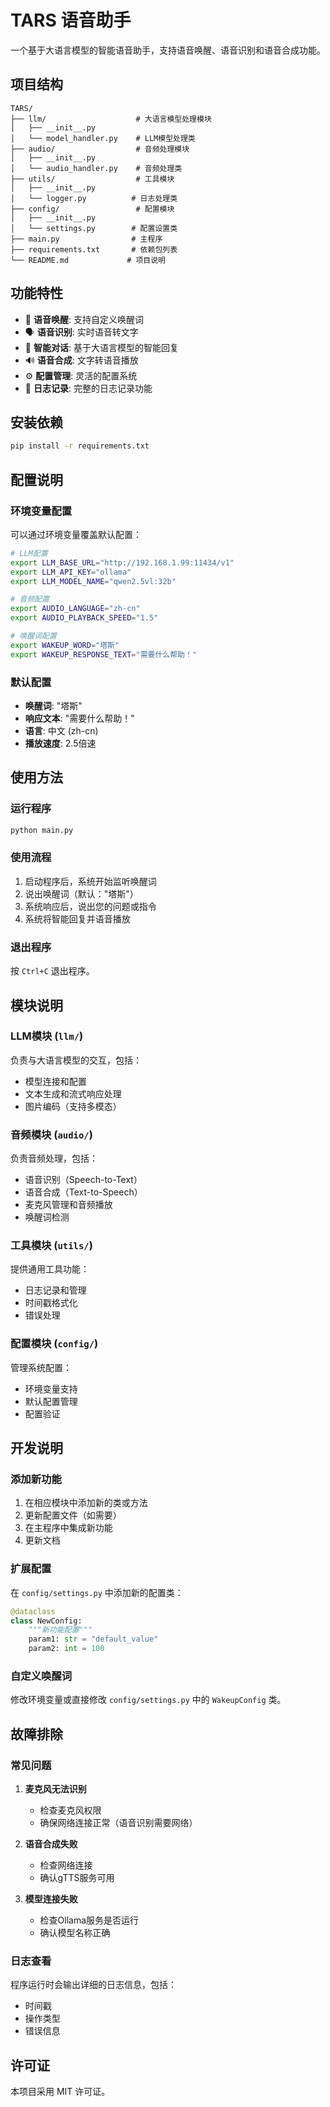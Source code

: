 # TARS 语音助手

一个基于大语言模型的智能语音助手，支持语音唤醒、语音识别和语音合成功能。

## 项目结构

```
TARS/
├── llm/                    # 大语言模型处理模块
│   ├── __init__.py
│   └── model_handler.py    # LLM模型处理类
├── audio/                  # 音频处理模块
│   ├── __init__.py
│   └── audio_handler.py    # 音频处理类
├── utils/                  # 工具模块
│   ├── __init__.py
│   └── logger.py          # 日志处理类
├── config/                 # 配置模块
│   ├── __init__.py
│   └── settings.py        # 配置设置类
├── main.py                # 主程序
├── requirements.txt       # 依赖包列表
└── README.md             # 项目说明
```

## 功能特性

- 🎤 **语音唤醒**: 支持自定义唤醒词
- 🗣️ **语音识别**: 实时语音转文字
- 🤖 **智能对话**: 基于大语言模型的智能回复
- 🔊 **语音合成**: 文字转语音播放
- ⚙️ **配置管理**: 灵活的配置系统
- 📝 **日志记录**: 完整的日志记录功能

## 安装依赖

```bash
pip install -r requirements.txt
```

## 配置说明

### 环境变量配置

可以通过环境变量覆盖默认配置：

```bash
# LLM配置
export LLM_BASE_URL="http://192.168.1.99:11434/v1"
export LLM_API_KEY="ollama"
export LLM_MODEL_NAME="qwen2.5vl:32b"

# 音频配置
export AUDIO_LANGUAGE="zh-cn"
export AUDIO_PLAYBACK_SPEED="1.5"

# 唤醒词配置
export WAKEUP_WORD="塔斯"
export WAKEUP_RESPONSE_TEXT="需要什么帮助！"
```

### 默认配置

- **唤醒词**: "塔斯"
- **响应文本**: "需要什么帮助！"
- **语言**: 中文 (zh-cn)
- **播放速度**: 2.5倍速

## 使用方法

### 运行程序

```bash
python main.py
```

### 使用流程

1. 启动程序后，系统开始监听唤醒词
2. 说出唤醒词（默认："塔斯"）
3. 系统响应后，说出您的问题或指令
4. 系统将智能回复并语音播放

### 退出程序

按 `Ctrl+C` 退出程序。

## 模块说明

### LLM模块 (`llm/`)

负责与大语言模型的交互，包括：
- 模型连接和配置
- 文本生成和流式响应处理
- 图片编码（支持多模态）

### 音频模块 (`audio/`)

负责音频处理，包括：
- 语音识别（Speech-to-Text）
- 语音合成（Text-to-Speech）
- 麦克风管理和音频播放
- 唤醒词检测

### 工具模块 (`utils/`)

提供通用工具功能：
- 日志记录和管理
- 时间戳格式化
- 错误处理

### 配置模块 (`config/`)

管理系统配置：
- 环境变量支持
- 默认配置管理
- 配置验证

## 开发说明

### 添加新功能

1. 在相应模块中添加新的类或方法
2. 更新配置文件（如需要）
3. 在主程序中集成新功能
4. 更新文档

### 扩展配置

在 `config/settings.py` 中添加新的配置类：

```python
@dataclass
class NewConfig:
    """新功能配置"""
    param1: str = "default_value"
    param2: int = 100
```

### 自定义唤醒词

修改环境变量或直接修改 `config/settings.py` 中的 `WakeupConfig` 类。

## 故障排除

### 常见问题

1. **麦克风无法识别**
   - 检查麦克风权限
   - 确保网络连接正常（语音识别需要网络）

2. **语音合成失败**
   - 检查网络连接
   - 确认gTTS服务可用

3. **模型连接失败**
   - 检查Ollama服务是否运行
   - 确认模型名称正确

### 日志查看

程序运行时会输出详细的日志信息，包括：
- 时间戳
- 操作类型
- 错误信息

## 许可证

本项目采用 MIT 许可证。
